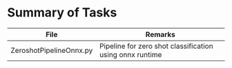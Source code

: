 Summary of Tasks 
=======================
| File                    | Remarks                      |
|---|---|
| ZeroshotPipelineOnnx.py | Pipeline for zero shot classification using onnx runtime |
